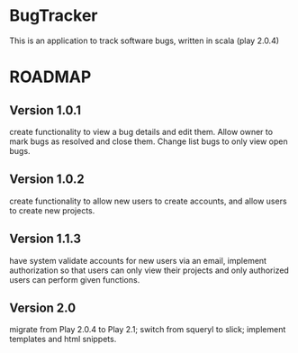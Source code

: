 BugTracker
==========

This is an application to track software bugs, written in scala (play 2.0.4)


ROADMAP
=======

Version 1.0.1
------------
create functionality to view a bug details and edit them. Allow owner to mark
bugs as resolved and close them. Change list bugs to only view open bugs.

Version 1.0.2
-------------
create functionality to allow new users to create accounts, and allow users to
create new projects.

Version 1.1.3
-------------
have system validate accounts for new users via an email, implement authorization
so that users can only view their projects and only authorized users can perform
given functions.

Version 2.0
-----------
migrate from Play 2.0.4 to Play 2.1; switch from squeryl to slick; implement
templates and html snippets.